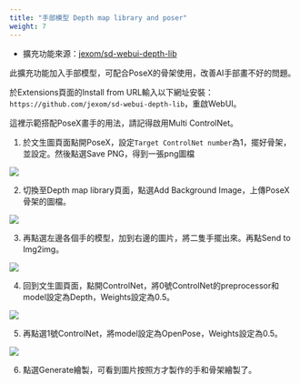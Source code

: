 ```yaml
---
title: "手部模型 Depth map library and poser"
weight: 7
---
```


- 擴充功能來源：[jexom/sd-webui-depth-lib](https://github.com/jexom/sd-webui-depth-lib)

此擴充功能加入手部模型，可配合PoseX的骨架使用，改善AI手部畫不好的問題。

於Extensions頁面的Install from URL輸入以下網址安裝： `https://github.com/jexom/sd-webui-depth-lib`，重啟WebUI。

這裡示範搭配PoseX畫手的用法，請記得啟用Multi ControlNet。

1. 於文生圖頁面點開PoseX，設定`Target ControlNet number`為1，擺好骨架，並設定。然後點選Save PNG，得到一張png圖檔

![](/posts/stable-diffusion-webui-manuals/images/cYQ21zT.webp)

2. 切換至Depth map library頁面，點選Add Background Image，上傳PoseX骨架的圖檔。

![](/posts/stable-diffusion-webui-manuals/images/kI45Q4J.webp)

3. 再點選左邊各個手的模型，加到右邊的圖片，將二隻手擺出來。再點Send to Img2img。

![](/posts/stable-diffusion-webui-manuals/images/80neOPH.webp)

4. 回到文生圖頁面，點開ControlNet，將0號ControlNet的preprocessor和model設定為Depth，Weights設定為0.5。

![](/posts/stable-diffusion-webui-manuals/images/REgK9Gj.webp)

5. 再點選1號ControlNet，將model設定為OpenPose，Weights設定為0.5。

![](/posts/stable-diffusion-webui-manuals/images/nvjQj43.webp)

6. 點選Generate繪製，可看到圖片按照方才製作的手和骨架繪製了。
